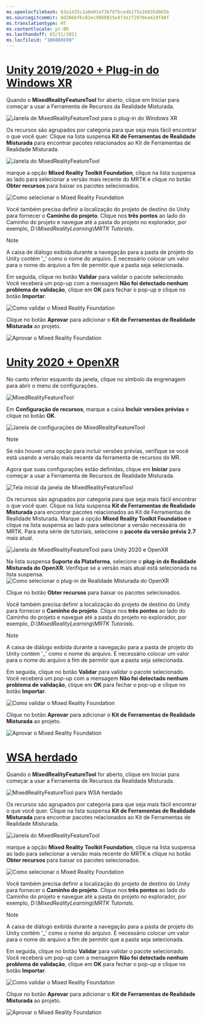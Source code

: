 ```yaml
---
ms.openlocfilehash: 63a1435c1a0e01ef3bf8fbcedb175a16035db65b
ms.sourcegitcommit: 8d386bf6c82ec9860815e873e1f2870ea410f40f
ms.translationtype: HT
ms.contentlocale: pt-BR
ms.lasthandoff: 03/31/2021
ms.locfileid: "106088599"
---
```

# <a name="unity-20192020--windows-xr-plugin"></a>[Unity 2019/2020 + Plug-in do Windows XR](#tab/winxr)

Quando o **MixedRealityFeatureTool** for aberto, clique em Iniciar para começar a usar a Ferramenta de Recursos da Realidade Misturada.

![Janela de MixedRealityFeatureTool para o plug-in do Windows XR](../images/mr-learning-base/base-02-section4-step1-2.png)

Os recursos são agrupados por categoria para que seja mais fácil encontrar o que você quer. Clique na lista suspensa **Kit de Ferramentas de Realidade Misturada** para encontrar pacotes relacionados ao Kit de Ferramentas de Realidade Misturada.

![Janela do MixedRealityFeatureTool](../images/mr-learning-base/base-02-section4-step1-3.png)

marque a opção **Mixed Reality Toolkit Foundation**, clique na lista suspensa ao lado para selecionar a versão mais recente do MRTK e clique no botão **Obter recursos** para baixar os pacotes selecionados.

![Como selecionar o Mixed Reality Foundation](../images/mr-learning-base/base-02-section4-step1-4.png)


Você também precisa definir a localização do projeto de destino do Unity para fornecer o **Caminho do projeto**. Clique nos **três pontos** ao lado do Caminho do projeto e navegue até a pasta do projeto no explorador, por exemplo, _D:\MixedRealityLearning\MRTK Tutorials_.

> [!NOTE]
> A caixa de diálogo exibida durante a navegação para a pasta de projeto do Unity contém '_' como o nome do arquivo. É necessário colocar um valor para o nome do arquivo a fim de permitir que a pasta seja selecionada.

Em seguida, clique no botão **Validar** para validar o pacote selecionado. Você receberá um pop-up com a mensagem **Não foi detectado nenhum problema de validação**, clique em **OK** para fechar o pop-up e clique no botão **Importar**.

![Como validar o Mixed Reality Foundation](../images/mr-learning-base/base-02-section4-step1-5.png)

Clique no botão **Aprovar** para adicionar o **Kit de Ferramentas de Realidade Misturada** ao projeto.

![Aprovar o Mixed Reality Foundation](../images/mr-learning-base/base-02-section4-step1-6.png)

# <a name="unity-2020--openxr"></a>[Unity 2020 + OpenXR](#tab/openxr)
No canto inferior esquerdo da janela, clique no símbolo da engrenagem para abrir o menu de configurações.

![MixedRealityFeatureTool](../images/mr-learning-base/base-02-section4-step1-2.png)

Em **Configuração de recursos**, marque a caixa **Incluir versões prévias** e clique no botão **OK**.

![Janela de configurações de MixedRealityFeatureTool](../images/mrft-settings.png)

> [!NOTE]
>Se não houver uma opção para incluir versões prévias, verifique se você está usando a versão mais recente da ferramenta de recursos do MR.

Agora que suas configurações estão definidas, clique em **Iniciar** para começar a usar a Ferramenta de Recursos de Realidade Misturada.

![Tela inicial da janela de MixedRealityFeatureTool](../images/mr-learning-base/base-02-section4-step1-2.png)

Os recursos são agrupados por categoria para que seja mais fácil encontrar o que você quer. Clique na lista suspensa **Kit de Ferramentas de Realidade Misturada** para encontrar pacotes relacionados ao Kit de Ferramentas de Realidade Misturada.
Marque a opção **Mixed Reality Toolkit Foundation** e clique na lista suspensa ao lado para selecionar a versão necessária do MRTK. Para esta série de tutoriais, selecione o **pacote da versão prévia 2.7** mais atual.

![Janela de MixedRealityFeatureTool para Unity 2020 e OpenXR](../images/mrft-mrtk.png)

Na lista suspensa **Suporte da Plataforma**, selecione o **plug-in de Realidade Misturada do OpenXR**. Verifique se a versão mais atual está selecionada na lista suspensa.
![Como selecionar o plug-in de Realidade Misturada do OpenXR](../images/mrft-openxr.png)

Clique no botão **Obter recursos** para baixar os pacotes selecionados.

Você também precisa definir a localização do projeto de destino do Unity para fornecer o **Caminho do projeto**. Clique nos **três pontos** ao lado do Caminho do projeto e navegue até a pasta do projeto no explorador, por exemplo, _D:\MixedRealityLearning\MRTK Tutorials_.

> [!NOTE]
> A caixa de diálogo exibida durante a navegação para a pasta de projeto do Unity contém '_' como o nome do arquivo. É necessário colocar um valor para o nome do arquivo a fim de permitir que a pasta seja selecionada.

Em seguida, clique no botão **Validar** para validar o pacote selecionado. Você receberá um pop-up com a mensagem **Não foi detectado nenhum problema de validação**, clique em **OK** para fechar o pop-up e clique no botão **Importar**.

![Como validar o Mixed Reality Foundation](../images/mrft-openxr-validate2.png)

Clique no botão **Aprovar** para adicionar o **Kit de Ferramentas de Realidade Misturada** ao projeto.

![Aprovar o Mixed Reality Foundation](../images/mrft-openxr-import.png)

# <a name="legacy-wsa"></a>[WSA herdado](#tab/wsa)
Quando o **MixedRealityFeatureTool** for aberto, clique em Iniciar para começar a usar a Ferramenta de Recursos da Realidade Misturada.

![MixedRealityFeatureTool para WSA herdado](../images/mr-learning-base/base-02-section4-step1-2.png)

Os recursos são agrupados por categoria para que seja mais fácil encontrar o que você quer. Clique na lista suspensa **Kit de Ferramentas de Realidade Misturada** para encontrar pacotes relacionados ao Kit de Ferramentas de Realidade Misturada.

![Janela do MixedRealityFeatureTool](../images/mr-learning-base/base-02-section4-step1-3.png)

marque a opção **Mixed Reality Toolkit Foundation**, clique na lista suspensa ao lado para selecionar a versão mais recente do MRTK e clique no botão **Obter recursos** para baixar os pacotes selecionados.

![Como selecionar o Mixed Reality Foundation](../images/mr-learning-base/base-02-section4-step1-4.png)

Você também precisa definir a localização do projeto de destino do Unity para fornecer o **Caminho do projeto**. Clique nos **três pontos** ao lado do Caminho do projeto e navegue até a pasta do projeto no explorador, por exemplo, _D:\MixedRealityLearning\MRTK Tutorials_.

> [!NOTE]
> A caixa de diálogo exibida durante a navegação para a pasta de projeto do Unity contém '_' como o nome do arquivo. É necessário colocar um valor para o nome do arquivo a fim de permitir que a pasta seja selecionada.

Em seguida, clique no botão **Validar** para validar o pacote selecionado. Você receberá um pop-up com a mensagem **Não foi detectado nenhum problema de validação**, clique em **OK** para fechar o pop-up e clique no botão **Importar**.

![Como validar o Mixed Reality Foundation](../images/mr-learning-base/base-02-section4-step1-5.png)

Clique no botão **Aprovar** para adicionar o **Kit de Ferramentas de Realidade Misturada** ao projeto.

![Aprovar o Mixed Reality Foundation](../images/mr-learning-base/base-02-section4-step1-6.png)

